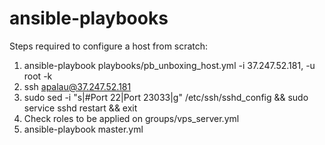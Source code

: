 # ansible-playbooks

Steps required to configure a host from scratch:

1. ansible-playbook playbooks/pb_unboxing_host.yml -i 37.247.52.181, -u root -k
2. ssh apalau@37.247.52.181
3. 	sudo sed -i "s|#Port 22|Port 23033|g" /etc/ssh/sshd_config && sudo service sshd restart && exit
4. Check roles to be applied on groups/vps_server.yml
5. ansible-playbook master.yml

